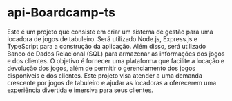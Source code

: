 # api-Boardcamp-ts

  Este é um projeto que consiste em criar um sistema de gestão para uma locadora de jogos de tabuleiro. Será utilizado Node.js, Express.js e TypeScript para a construção da aplicação. Além disso, será utilizado Banco de Dados Relacional (SQL) para armazenar as informações dos jogos e dos clientes. O objetivo é fornecer uma plataforma que facilite a locação e devolução dos jogos, além de permitir o gerenciamento dos jogos disponíveis e dos clientes. Este projeto visa atender a uma demanda crescente por jogos de tabuleiro e ajudar as locadoras a oferecerem uma experiência divertida e imersiva para seus clientes.
